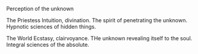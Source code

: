 Perception of the unknown

The Priestess
Intuition, divination.
The spirit of penetrating the unknown.
Hypnotic sciences of hidden things.

The World
Ecstasy, clairvoyance.
THe unknown revealing itself to the soul.
Integral sciences of the absolute.
